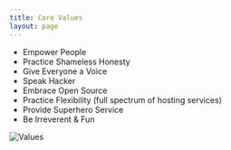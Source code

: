 ```yaml
---
title: Core Values
layout: page
---
```


<div class="u-clearfix m-bottom-4">
	<div class="g-1_3">
		<ul>
			<li>Empower People</li>
			<li>Practice Shameless Honesty</li>
			<li>Give Everyone a Voice</li>
			<li>Speak Hacker</li>
			<li>Embrace Open Source</li>
			<li>Practice Flexibility (full spectrum of hosting services)</li>
			<li>Provide Superhero Service</li>
			<li>Be Irreverent &amp; Fun</li>
		</ul>
	</div>
	<div class="g-2_3">
		<img src="{{site.baseurl}}/assets/images/values/b-values.png" alt="Values" />
	</div>
</div>